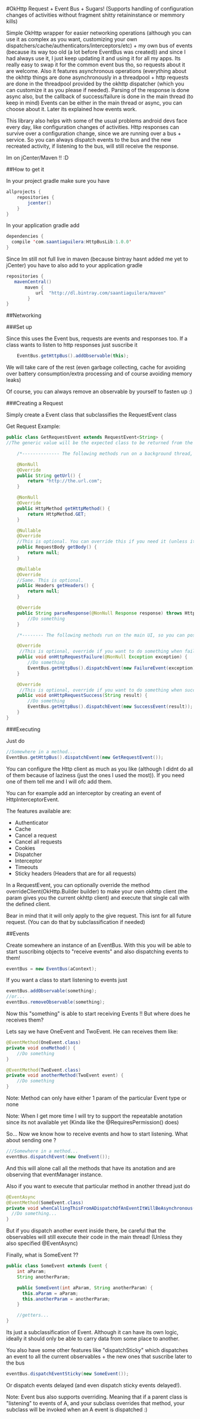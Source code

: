 #OkHttp Request + Event Bus + Sugars! (Supports handling of configuration changes of activities without fragment shitty retaininstance or memmory kills)

Simple OkHttp wrapper for easier networking operations (although you can use it as complex as you want, customizing your own dispatchers/cache/authenticators/interceptors/etc) + my own bus of events (because its way too old (a lot before EventBus was created)) and since I had always use it, I just keep updating it and using it for all my apps. Its really easy to swap it for the common event bus tho, so requests about it are welcome.
Also it features asynchronous operations (everything about the okhttp things are done asynchronously in a threadpool + http requests are done in the threadpool provided by the okhttp dispatcher (which you can customize it as  you please if needed). 
Parsing of the response is done async also, but the callback of success/failure is done in the main thread (to keep in mind)
Events can be either in the main thread or async, you can choose about it. Later its explained how events work.

This library also helps with some of the usual problems android devs face every day, like configuration changes of activities. Http responses can survive over a configuration change, since we are running over a bus + service. So you can always dispatch events to the bus and the new recreated activity, if listening to the bus, will still receive the response.

Im on jCenter/Maven !! :D 

##How to get it

In your project gradle make sure you have
```Java
allprojects {
	repositories {
		jcenter()
	}
}
```

In your application gradle add 
```Java
dependencies {
  compile 'com.saantiaguilera:HttpBusLib:1.0.0'
}
```

Since Im still not full live in maven (because bintray hasnt added me yet to jCenter) you have to also add to your application gradle
```Java
repositories {
   mavenCentral()
	   maven {
		   url  "http://dl.bintray.com/saantiaguilera/maven"
		}
}
```

##Networking

###Set up

Since this uses the Event bus, requests are events and responses too. If a class wants to listen to http responses just suscribe it

```Java
    EventBus.getHttpBus().addObservable(this);
```

We will take care of the rest (even garbage collecting, cache for avoiding over battery consumption/extra processing and of course avoiding memory leaks)

Of course, you can always remove an observable by yourself to fasten up :)

###Creating a Request

Simply create a Event class that subclassifies the RequestEvent class

Get Request Example:
```Java
public class GetRequestEvent extends RequestEvent<String> {
//The generic value will be the expected class to be returned from the network call (in this case is a String)

	/*-------------- The following methods run on a background thread, so you can do heavy operations like reading files or wver if needed ---------*/

    @NonNull
    @Override
    public String getUrl() {
        return "http://the.url.com";
    }

    @NonNull
    @Override
    public HttpMethod getHttpMethod() {
        return HttpMethod.GET;
    }

    @Nullable
    @Override
    //This is optional. You can override this if you need it (unless its mandatory like in a POST)
    public RequestBody getBody() {
        return null;
    }

    @Nullable
    @Override
    //Same. This is optional.
    public Headers getHeaders() {
        return null;
    }

    @Override
    public String parseResponse(@NonNull Response response) throws HttpParseException {
        //Do something
    }

	/*-------- The following methods run on the main UI, so you can post to views or whatever (although I dislike that idea) ------------*/

    @Override
	 //This is optional, override if you want to do something when failing a request
    public void onHttpRequestFailure(@NonNull Exception exception) {
        //Do something
        EventBus.getHttpBus().dispatchEvent(new FailureEvent(exception));
    }

    @Override
	 //This is optional, override if you want to do something when succeding a request
    public void onHttpRequestSuccess(String result) {
        //Do something
        EventBus.getHttpBus().dispatchEvent(new SuccessEvent(result));
    }
}
```

###Executing

Just do
```Java
//Somewhere in a method...
EventBus.getHttpBus().dispatchEvent(new GetRequestEvent());
```

You can configure the Http client as much as you like (although I didnt do all of them because of laziness (just the ones I used the most)). If you need one of them tell me and I will ofc add them.

You can for example add an interceptor by creating an event of HttpInterceptorEvent.

The features available are:
- Authenticator
- Cache
- Cancel a request
- Cancel all requests
- Cookies 
- Dispatcher
- Interceptor
- Timeouts
- Sticky headers (Headers that are for all requests)

In a RequestEvent, you can optionally override the method overrideClient(OkHttp.Builder builder) to make your own okhttp client (the param gives you the current okhttp client) and execute that single call with the defined client. 

Bear in mind that it will only apply to the give request. This isnt for all future request. (You can do that by subclassification if needed)

##Events

Create somewhere an instance of an EventBus.
With this you will be able to start suscribing objects to "receive events" and also dispatching events to them!
```Java
eventBus = new EventBus(aContext);
```

If you want a class to start listening to events just
```Java
eventBus.addObservable(something);
//or...
eventBus.removeObservable(something);
```

Now this "something" is able to start receiving Events !! But where does he receives them?

Lets say we have OneEvent and TwoEvent. He can receives them like:
```Java
@EventMethod(OneEvent.class)
private void oneMethod() {
    //Do something
}

@EventMethod(TwoEvent.class)
private void anotherMethod(TwoEvent event) {
    //Do something
}
```
Note: Method can only have either 1 param of the particular Event type or none

Note: When I get more time I will try to support the repeatable anotation since its not available yet
(Kinda like the @RequiresPermission() does)

So... Now we know how to receive events and how to start listening. What about sending one ?
```Java
///Somewhere in a method...
eventBus.dispatchEvent(new OneEvent());
```
And this will alone call all the methods that have its anotation and are observing that eventManager instance.

Also if you want to execute that particular method in another thread just do
```Java
@EventAsync
@EventMethod(SomeEvent.class)
private void whenCallingThisFromADispatchOfAnEventItWillBeAsynchronous() {
  //Do something...
}
```
But if you dispatch another event inside there, be careful that the observables will still execute their code in the main thread!
(Unless they also specified @EventAsync)

Finally, what is SomeEvent ??
```Java
public class SomeEvent extends Event {
    int aParam;
    String anotherParam;

    public SomeEvent(int aParam, String anotherParam) {
      this.aParam = aParam;
      this.anotherParam = anotherParam;
    }

    //getters...
}
```
Its just a subclassification of Event. Although it can have its own logic, ideally it should only be able to carry data from some
place to another.

You also have some other features like "dispatchSticky" which dispatches an event to all the current observables + the new ones that suscribe later to the bus
```Java
eventBus.dispatchEventSticky(new SomeEvent());
```

Or dispatch events delayed (and even dispatch sticky events delayed!).

Note: Event bus also supports overriding. Meaning that if a parent class is "listening" to events of A, and your subclass overrides that method, your subclass will be invoked when an A event is dispatched :)
